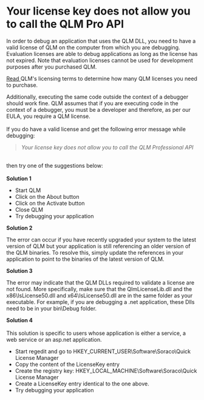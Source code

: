 # Your license key does not allow you to call the QLM Pro API

In order to debug an application that uses the QLM DLL, you need to have a valid license of QLM on the computer from which you are debugging. Evaluation licenses are able to debug applications as long as the license has not expired. Note that evaluation licenses cannot be used for development purposes after you purchased QLM.

[Read ](../legal-stuff/)QLM's licensing terms to determine how many QLM licenses you need to purchase.

Additionally, executing the same code outside the context of a debugger should work fine. QLM assumes that if you are executing code in the context of a debugger, you must be a developer and therefore, as per our EULA, you require a QLM license.\
\
If you do have a valid license and get the following error message while debugging:

> _Your license key does not allow you to call the QLM Professional API_

\
then try one of the suggestions below:\
\
**Solution 1**

* Start QLM
* Click on the About button
* Click on the Activate button
* Close QLM
* Try debugging your application

**Solution 2**

The error can occur if you have recently upgraded your system to the latest version of QLM but your application is still referencing an older version of the QLM binaries. To resolve this, simply update the references in your application to point to the binaries of the latest version of QLM.

**Solution 3**

The error may indicate that the QLM DLLs  required to validate a license are not found. More specifically, make sure that the QlmLicenseLib.dll and the x86\IsLicense50.dll and x64\IsLicense50.dll are in the same folder as your executable. For example, if you are debugging a .net application, these Dlls need to be in your bin\Debug folder.

**Solution 4**\
\
This solution is specific to users whose application is either a service, a web service or an asp.net application.

* Start regedit and go to HKEY\_CURRENT\_USER\Software\Soraco\Quick License Manager
* Copy the content of the LicenseKey entry
* Create the registry key: HKEY\_LOCAL\_MACHINE\Software\Soraco\Quick License Manager
* Create a LicenseKey entry identical to the one above.
* Try debugging your application
